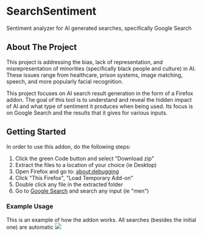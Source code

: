 # SearchSentiment
Sentiment analyzer for AI generated searches, specifically Google Search

<!-- ABOUT THE PROJECT -->
## About The Project

This project is addressing the bias, lack of representation, and misrepresentation of minorities (specifically black people and culture) in AI. These issues range from healthcare, prison systems, image matching, speech, and more popularly facial recognition. 

This project focuses on AI search result generation in the form of a Firefox addon. The goal of this tool is to understand and reveal the hidden impact of AI and what type of sentiment it produces when being used. Its focus is on Google Search and the results that it gives for various inputs. 


<!-- GETTING STARTED -->
## Getting Started

In order to use this addon, do the following steps:
1. Click the green Code button and select "Download zip" 
2. Extract the files to a location of your choice (ie Desktop)
3. Open Firefox and go to: [about:debugging](about:debugging#/runtime/this-firefox)
4. Click "This Firefox", "Load Temporary Add-on"
5. Double click any file in the extracted folder
6. Go to [Google Search](https://www.google.com/) and search any input (ie "men") 

### Example Usage

This is an example of how the addon works. All searches (besides the initial one) are automatic
![](searchExample.gif)
